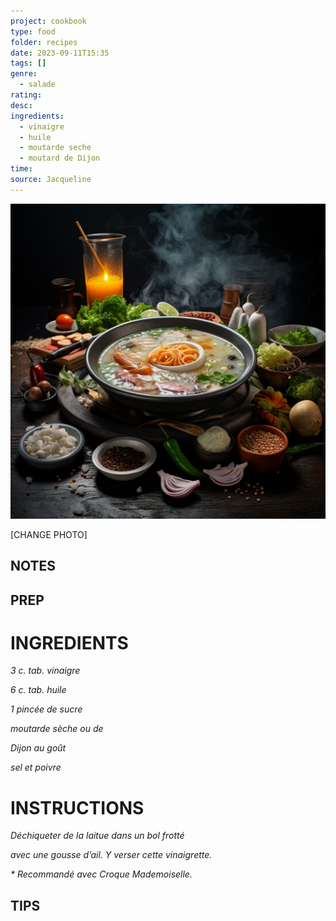 ```yaml
---
project: cookbook
type: food
folder: recipes
date: 2023-09-11T15:35
tags: []
genre:
  - salade
rating: 
desc: 
ingredients:
  - vinaigre
  - huile
  - moutarde seche
  - moutard de Dijon
time: 
source: Jacqueline
---
```


![IMAGE](_default.png)


[CHANGE PHOTO]


## NOTES




## PREP


# INGREDIENTS

_3 c. tab. vinaigre_

_6 c. tab. huile_

_1 pincée de sucre_

_moutarde sèche ou de_

_Dijon au goût_

_sel et poivre_

# INSTRUCTIONS

_Déchiqueter de la laitue dans un bol frotté_

_avec une gousse d’ail. Y verser cette vinaigrette._

_* Recommandé avec Croque Mademoiselle._


## TIPS



